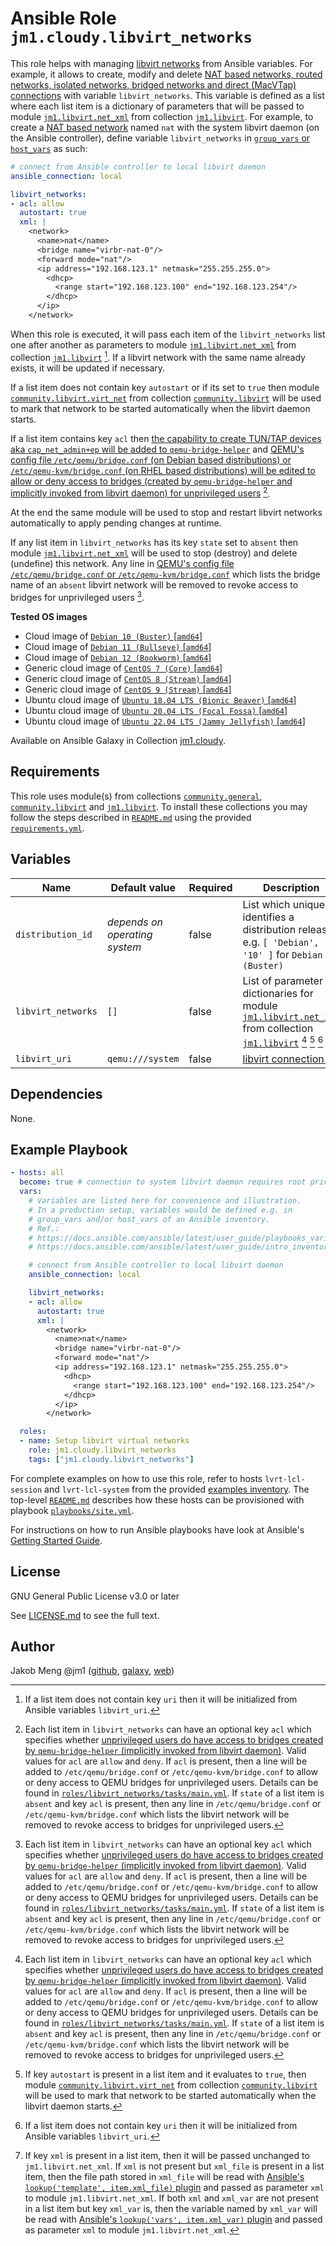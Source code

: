 # Ansible Role `jm1.cloudy.libvirt_networks`

This role helps with managing [libvirt networks][libvirt] from Ansible variables. For example, it allows to create,
modify and delete [NAT based networks, routed networks, isolated networks, bridged networks and direct (MacVTap)
connections][libvirt-format-network] with variable `libvirt_networks`. This variable is defined as a list where each
list item is a dictionary of parameters that will be passed to module [`jm1.libvirt.net_xml`][jm1-libvirt-net-xml] from
collection [`jm1.libvirt`][galaxy-jm1-libvirt]. For example, to create a [NAT based network][libvirt-format-network]
named `nat` with the system libvirt daemon (on the Ansible controller), define variable `libvirt_networks` in
[`group_vars` or `host_vars`][ansible-inventory] as such:

```yml
# connect from Ansible controller to local libvirt daemon
ansible_connection: local

libvirt_networks:
- acl: allow
  autostart: true
  xml: |
    <network>
      <name>nat</name>
      <bridge name="virbr-nat-0"/>
      <forward mode="nat"/>
      <ip address="192.168.123.1" netmask="255.255.255.0">
        <dhcp>
          <range start="192.168.123.100" end="192.168.123.254"/>
        </dhcp>
      </ip>
    </network>
```

When this role is executed, it will pass each item of the `libvirt_networks` list one after another as parameters to
module [`jm1.libvirt.net_xml`][jm1-libvirt-net-xml] from collection [`jm1.libvirt`][galaxy-jm1-libvirt]
[^libvirt-networks-parameter-uri]. If a libvirt network with the same name already exists, it will be updated if
necessary.

If a list item does not contain key `autostart` or if its set to `true` then module [`community.libvirt.virt_net`][
community-libvirt-virt-net] from collection [`community.libvirt`][galaxy-community-libvirt] will be used to mark that
network to be started automatically when the libvirt daemon starts.

If a list item contains key `acl` then [the capability to create TUN/TAP devices aka `cap_net_admin+ep` will be added to
`qemu-bridge-helper`][qemu-bridge-helper] and [QEMU's config file `/etc/qemu/bridge.conf` (on Debian based
distributions) or `/etc/qemu-kvm/bridge.conf` (on RHEL based distributions) will be edited to allow or deny access to
bridges (created by `qemu-bridge-helper` and implicitly invoked from libvirt daemon) for unprivileged users][qemu-acl]
[^libvirt-networks-parameter-acl].

[qemu-bridge-helper]: https://salsa.debian.org/libvirt-team/libvirt/-/blob/debian/latest/debian/libvirt-daemon.README.Debian#L45

At the end the same module will be used to stop and restart libvirt networks automatically to apply pending changes at
runtime.

If any list item in `libvirt_networks` has its key `state` set to `absent` then module [`jm1.libvirt.net_xml`][
jm1-libvirt-net-xml] will be used to stop (destroy) and delete (undefine) this network. Any line in [QEMU's config file
`/etc/qemu/bridge.conf` or `/etc/qemu-kvm/bridge.conf`][qemu-acl] which lists the bridge name of an `absent` libvirt
network will be removed to revoke access to bridges for unprivileged users [^libvirt-networks-parameter-acl].

[ansible-inventory]: https://docs.ansible.com/ansible/latest/user_guide/intro_inventory.html
[community-libvirt-virt-net]: https://docs.ansible.com/ansible/latest/collections/community/libvirt/virt_net_module.html
[galaxy-community-libvirt]: https://galaxy.ansible.com/community/libvirt
[galaxy-jm1-libvirt]: https://galaxy.ansible.com/jm1/libvirt
[jm1-libvirt-net-xml]: https://github.com/JM1/ansible-collection-jm1-libvirt/blob/master/plugins/modules/net_xml.py
[libvirt]: https://libvirt.org/
[libvirt-format-network]: https://libvirt.org/formatnetwork.html
[galaxy-community-libvirt]: https://galaxy.ansible.com/community/libvirt
[galaxy-jm1-libvirt]: https://galaxy.ansible.com/jm1/libvirt

**Tested OS images**
- Cloud image of [`Debian 10 (Buster)` \[`amd64`\]](https://cdimage.debian.org/cdimage/openstack/current/)
- Cloud image of [`Debian 11 (Bullseye)` \[`amd64`\]](https://cdimage.debian.org/images/cloud/bullseye/latest/)
- Cloud image of [`Debian 12 (Bookworm)` \[`amd64`\]](https://cdimage.debian.org/images/cloud/bookworm/)
- Generic cloud image of [`CentOS 7 (Core)` \[`amd64`\]](https://cloud.centos.org/centos/7/images/)
- Generic cloud image of [`CentOS 8 (Stream)` \[`amd64`\]](https://cloud.centos.org/centos/8-stream/x86_64/images/)
- Generic cloud image of [`CentOS 9 (Stream)` \[`amd64`\]](https://cloud.centos.org/centos/9-stream/x86_64/images/)
- Ubuntu cloud image of [`Ubuntu 18.04 LTS (Bionic Beaver)` \[`amd64`\]](https://cloud-images.ubuntu.com/bionic/current/)
- Ubuntu cloud image of [`Ubuntu 20.04 LTS (Focal Fossa)` \[`amd64`\]](https://cloud-images.ubuntu.com/focal/)
- Ubuntu cloud image of [`Ubuntu 22.04 LTS (Jammy Jellyfish)` \[`amd64`\]](https://cloud-images.ubuntu.com/jammy/)

Available on Ansible Galaxy in Collection [jm1.cloudy](https://galaxy.ansible.com/jm1/cloudy).

## Requirements

This role uses module(s) from collections  [`community.general`][galaxy-community-general], [`community.libvirt`][
galaxy-community-libvirt] and [`jm1.libvirt`][galaxy-jm1-libvirt]. To install these collections you may follow the steps
described in [`README.md`][jm1-cloudy-readme] using the provided [`requirements.yml`][jm1-cloudy-requirements].

[galaxy-community-general]: https://galaxy.ansible.com/community/general
[jm1-cloudy-readme]: ../../README.md
[jm1-cloudy-requirements]: ../../requirements.yml

## Variables

| Name               | Default value                 | Required | Description |
| ------------------ | ----------------------------- | -------- | ----------- |
| `distribution_id`  | *depends on operating system* | false    | List which uniquely identifies a distribution release, e.g. `[ 'Debian', '10' ]` for `Debian 10 (Buster)` |
| `libvirt_networks` | `[]`                          | false    | List of parameter dictionaries for module [`jm1.libvirt.net_xml`][jm1-libvirt-net-xml] from collection [`jm1.libvirt`][galaxy-jm1-libvirt] [^libvirt-networks-parameter-acl] [^libvirt-networks-parameter-autostart] [^libvirt-networks-parameter-uri] [^libvirt-networks-parameter-xml] |
| `libvirt_uri`      | `qemu:///system`              | false    | [libvirt connection uri][libvirt-uri] |

[^libvirt-networks-parameter-acl]: Each list item in `libvirt_networks` can have an optional key `acl` which specifies
whether [unprivileged users do have access to bridges created by `qemu-bridge-helper` (implicitly invoked from libvirt
daemon)][qemu-acl]. Valid values for `acl` are `allow` and `deny`. If `acl` is present, then a line will be added to
`/etc/qemu/bridge.conf` or `/etc/qemu-kvm/bridge.conf` to allow or deny access to QEMU bridges for unprivileged users.
Details can be found in [`roles/libvirt_networks/tasks/main.yml`](tasks/main.yml). If `state` of a list item is `absent`
and key `acl` is present, then any line in `/etc/qemu/bridge.conf` or `/etc/qemu-kvm/bridge.conf` which lists the
libvirt network will be removed to revoke access to bridges for unprivileged users.

[^libvirt-networks-parameter-autostart]: If key `autostart` is present in a list item and it evaluates to `true`, then
module [`community.libvirt.virt_net`][community-libvirt-virt-net] from collection [`community.libvirt`][
galaxy-community-libvirt] will be used to mark that network to be started automatically when the libvirt daemon starts.

[^libvirt-networks-parameter-uri]: If a list item does not contain key `uri` then it will be initialized from Ansible
variables `libvirt_uri`.

[^libvirt-networks-parameter-xml]: If key `xml` is present in a list item, then it will be passed unchanged to
`jm1.libvirt.net_xml`. If `xml` is not present but `xml_file` is present in a list item, then the file path stored in
`xml_file` will be read with [Ansible's `lookup('template', item.xml_file)` plugin][template-lookup] and passed as
parameter `xml` to module `jm1.libvirt.net_xml`. If both `xml` and `xml_var` are not present in a list item but key
`xml_var` is, then the variable named by `xml_var` will be read with [Ansible's `lookup('vars', item.xml_var)` plugin][
vars-lookup] and passed as parameter `xml` to module `jm1.libvirt.net_xml`.

[qemu-acl]: https://wiki.qemu.org/Features/HelperNetworking
[libvirt-uri]: https://libvirt.org/uri.html
[template-lookup]: https://docs.ansible.com/ansible/latest/collections/ansible/builtin/template_lookup.html
[vars-lookup]: https://docs.ansible.com/ansible/latest/collections/ansible/builtin/vars_lookup.html

## Dependencies

None.

## Example Playbook

```yml
- hosts: all
  become: true # connection to system libvirt daemon requires root privileges
  vars:
    # Variables are listed here for convenience and illustration.
    # In a production setup, variables would be defined e.g. in
    # group_vars and/or host_vars of an Ansible inventory.
    # Ref.:
    # https://docs.ansible.com/ansible/latest/user_guide/playbooks_variables.html
    # https://docs.ansible.com/ansible/latest/user_guide/intro_inventory.html

    # connect from Ansible controller to local libvirt daemon
    ansible_connection: local

    libvirt_networks:
    - acl: allow
      autostart: true
      xml: |
        <network>
          <name>nat</name>
          <bridge name="virbr-nat-0"/>
          <forward mode="nat"/>
          <ip address="192.168.123.1" netmask="255.255.255.0">
            <dhcp>
              <range start="192.168.123.100" end="192.168.123.254"/>
            </dhcp>
          </ip>
        </network>

  roles:
  - name: Setup libvirt virtual networks
    role: jm1.cloudy.libvirt_networks
    tags: ["jm1.cloudy.libvirt_networks"]
```

For complete examples on how to use this role, refer to hosts `lvrt-lcl-session` and `lvrt-lcl-system` from the provided
[examples inventory][inventory-example]. The top-level [`README.md`][jm1-cloudy-readme] describes how these hosts can be
provisioned with playbook [`playbooks/site.yml`][playbook-site-yml].

[inventory-example]: ../../inventory/
[playbook-site-yml]: ../../playbooks/site.yml

For instructions on how to run Ansible playbooks have look at Ansible's
[Getting Started Guide](https://docs.ansible.com/ansible/latest/network/getting_started/first_playbook.html).

## License

GNU General Public License v3.0 or later

See [LICENSE.md](../../LICENSE.md) to see the full text.

## Author

Jakob Meng
@jm1 ([github](https://github.com/jm1), [galaxy](https://galaxy.ansible.com/jm1), [web](http://www.jakobmeng.de))
